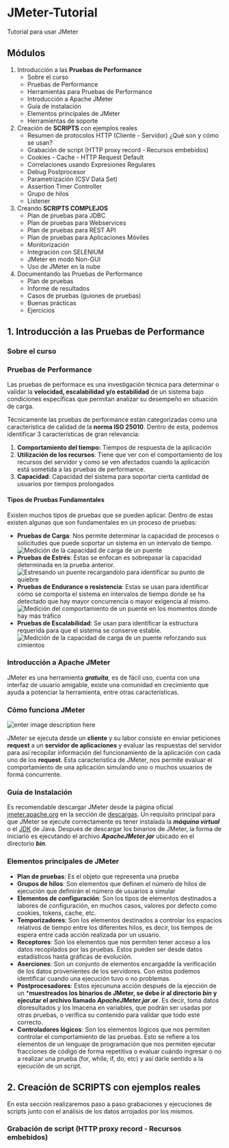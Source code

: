 # JMeter-Tutorial
Tutorial para usar JMeter

## Módulos

 1. Introducción a las **Pruebas de Performance**
    - Sobre el curso
    - Pruebas de Performance
    - Herramientas para Pruebas de Performance
    - Introducción a Apache JMeter
    - Guía de instalación
    - Elementos principales de JMeter
    - Herramientas de soporte
 2. Creación de **SCRIPTS** con ejemplos reales
    - Resumen de protocolos HTTP (Cliente - Servidor) ¿Qué son y cómo se usan?
    - Grabación de script (HTTP proxy record - Recursos embebidos)
    - Cookies - Cache - HTTP Request Default
    - Correlaciones usando Expresiones Regulares
    - Debug Postprocesor
    - Parametrización (CSV Data Set)
    - Assertion Timer Controller
    - Grupo de hilos
    - Listener
3. Creando **SCRIPTS COMPLEJOS**
    - Plan de pruebas para JDBC
    - Plan de pruebas para Webservices
    - Plan de pruebas para REST API
    - Plan de pruebas para Aplicaciones Móviles
    - Monitorización
    - Integración con SELENIUM
    - JMeter en modo Non-GUI
    - Uso de JMeter en la nube
5. Documentando las Pruebas de Performance
    - Plan de pruebas
    - Informe de resultados
    - Casos de pruebas (guiones de pruebas)
    - Buenas prácticas
    - Ejercicios
    
##  1. Introducción a las Pruebas de Performance

### Sobre el curso

### Pruebas de Performance

Las pruebas de performace es una investigación técnica para determinar o validar la **velocidad, escalabilidad y/o estabilidad** de un sistema bajo condiciones específicas que permitan analizar su desempeño en situación de carga.

Técnicamente las pruebas de performance están categorizadas como una característica de calidad de la **norma ISO 25010**. Dentro de esta, podemos identificar 3 características de gran relevancia:

 1. **Comportamiento del tiempo:** Tiempos de respuesta de la aplicación
 2. **Utilización de los recursos**: Tiene que ver con el comportamiento de los recursos del servidor y como se ven afectados cuando la aplicación está sometida a las pruebas de performance.
 3. **Capacidad**: Capacidad del sistema para soportar cierta cantidad de usuarios por tiempos prolongados

#### Tipos de Pruebas Fundamentales
Existen muchos tipos de pruebas que se pueden aplicar. Dentro de estas existen algunas que son fundamentales en un proceso de pruebas:

 - **Pruebas de Carga**: Nos permite determinar la capacidad de procesos o solicitudes que puede soportar un sistema en un intervalo de tiempo.
 ![Medición de la capacidad de carga de un puente](https://lh3.googleusercontent.com/BmxGBbj9ytNfLdBXPZTqhe760lAMKY66Uzgtj_PDrrDbcVDZluz0nX1pxEbVosaUTtYKpPJ2r1pZSQ "Prueba de carga")
 - **Pruebas de Estrés**: Estas se enfocan es sobrepasar la capacidad determinada en la prueba anterior.
 ![Estresando un puente recargandolo para identificar su punto de quiebre](https://lh3.googleusercontent.com/jrYrkFKdjFfB9WFjuXYlETe8XuETM-C0eVg3VgUJdUyMPsIvkeoCBMWMkIT9YsRq2_1fj86oLMfuGg "Prueba de estrés")
 - **Pruebas de Endurance o resistencia**:  Estas se usan para identificar cómo se comporta el sistema en intervalos de tiempo donde se ha detectado que hay mayor concurrencia o mayor exigencia al mismo.
 ![Medición del comportamiento de un puente en los momentos donde hay más tráfico](https://lh3.googleusercontent.com/UgoPgk3yEtG0t3Uuxai9DtZsltghM8vOw86vrfBa15KGq5m74AJ7qGazFAIiVJQzH2bCubFXdFbpNg "Prueba de resistencia")
 - **Pruebas de Escalabilidad**: Se usan para identificar la estructura requerida para que el sistema se conserve estable.
 ![Medición de la capacidad de carga de un puente reforzando sus cimientos](https://lh3.googleusercontent.com/Mh8Tzrh44RTPxHCezDKTf8ColGVAXZPZMbZuZHrr5JqZLcE5C1C-pDTL1m6iTLS4Ddjbz89zI13fHg "Prueba de escalabilidad")

###  Introducción a Apache JMeter

JMeter es una herramienta ***gratuita***, es de fácil uso, cuenta con una interfaz de usuario amigable, existe una comunidad en crecimiento que ayuda a potenciar la herramienta, entre otras características.

### Cómo funciona JMeter
![enter image description here](https://lh3.googleusercontent.com/OWjs8zfcgNAdzUTFHoc83eiRAcb6-sEdYRCxTt5D_lEilHLz_75BGNp-riTKzdQ0koYZ3C5il7mqhg "Gráfico del funcionamiento de JMeter")

JMeter se ejecuta desde un **cliente** y su labor consiste en enviar peticiones **request** a un **servidor de aplicaciones** y evaluar las respuestas del servidor para así recopilar información del funcionamiento de la aplicación con cada uno de los **request**. Esta característica de JMeter, nos permite evaluar el comportamiento de una aplicación simulando uno o muchos usuarios de forma concurrente.

### Guía de Instalación

Es recomendable descargar JMeter desde la página oficial [jmeter.apache.org](https://jmeter.apache.org/) en la sección de [descargas](https://jmeter.apache.org/download_jmeter.cgi). Un requisito principal para que JMeter se ejecute correctamente es tener instalada la ***máquina virtual*** o el [JDK](https://www.oracle.com/technetwork/java/javase/downloads/index.html) de Java. Después de descargar los binarios de JMeter, la forma de iniciarlo es ejecutando el archivo ***ApacheJMeter.jar*** ubicado en el directorio ***bin***.

### Elementos principales de JMeter

 - **Plan de pruebas**: Es el objeto que representa una prueba
 - **Grupos de hilos**: Son elementos que definen el número de hilos de ejecución que definirán el número de usuarios a simular
 - **Elementos de configuración**: Son los tipos de elementos destinados a labores de configuración, en muchos casos, valores por defecto como cookies, tokens, cache, etc.
 - **Temporizadores**: Son los elementos destinados a controlar los espacios relativos de tiempo entre los diferentes hilos, es decir, los tiempos de espera entre cada acción realizada por un usuario.
 - **Receptores**: Son los elementos que nos permiten tener acceso a los datos recopilados por las pruebas. Estos pueden ser desde datos estadísticos hasta gráficas de evolución.
 - **Aserciones**: Son un conjunto de elementos encargadde la verificación de los datos provenientes de los servidores. Con estos podemos identificar cuando una ejecución tuvo o no problemas.
 - **Postprocesadores**: Estos ejecununa acción después de la ejección de un ***muestreados los binarios de JMeter, se debe ir al directorio ***bin*** y ejecutar el archivo llamado ***ApacheJMeter.jar***.or**. Es decir, toma datos dloresultados y los lmacena en variables, que podrán ser usadas por otras pruebas, o verifica su contenido para validar que todo esté correcto.
 - **Controladores lógicos**: Son los elementos lógicos que nos permiten controlar el comportamiento de las pruebas. Esto se refiere a los elementos de un lenguaje de programación que nos permiten ejecutar fracciones de código de forma repetitiva o evaluar cuándo ingresar o no a realizar una prueba (for, while, if, do, etc) y así darle sentido a la ejecución de un script.

## 2. Creación de **SCRIPTS** con ejemplos reales

En esta sección realizaremos paso a paso grabaciones y ejecuciones de scripts junto con el análisis de los datos arrojados por los mismos.

### Grabación de script (HTTP proxy record - Recursos embebidos)
